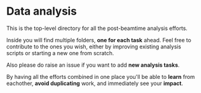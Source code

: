 # Data analysis

This is the top-level directory for all the post-beamtime analysis efforts.

Inside you will find multiple folders, **one for each task** ahead. Feel free
to contribute to the ones you wish, either by improving existing analysis
scripts or starting a new one from scratch.

Also please do raise an issue if you want to add **new analysis tasks**.

By having all the efforts combined in one place you'll be able to **learn**
from eachother, **avoid duplicating** work, and immediately see your **impact**.
